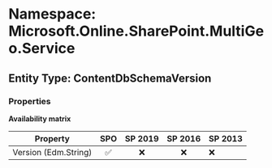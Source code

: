 # Namespace: Microsoft.Online.SharePoint.MultiGeo.Service

## Entity Type: ContentDbSchemaVersion

### Properties

**Availability matrix**

Property | SPO | SP 2019 | SP 2016 | SP 2013
----------|:---:|:-------:|:-------:|:-------
Version (Edm.String) | ✅ | ❌ | ❌ | ❌